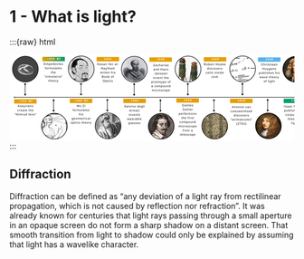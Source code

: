 # 1 - What is light?

:::{raw} html
<div style="overflow-x:auto; width:100%; text-align:center;">
  <img src="../figures/history.png"
       style="max-width:none; max-height:50vh; height:auto; display:block; margin:0 auto;">
</div>
:::


Diffraction
---
Diffraction can be defined as “any deviation of a light ray from rectilinear propagation, which is not caused by reflection nor refraction”.
It was already known for centuries that light rays passing through a small aperture in an opaque screen do not form a sharp shadow on a distant screen. That smooth transition from light to shadow could only be explained by assuming that light has a wavelike character.

